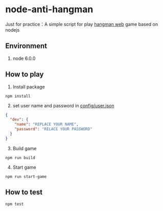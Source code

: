 # node-anti-hangman

Just for practice：A simple script for play [hangman web](https://github.com/frankZheng1111/hangman-web)  game based on nodejs

## Environment

1. node 6.0.0

## How to play

1. Install package

  ```
  npm install
  ```
2. set user name and password in [config/user.json](config/user.json)
  
  ```json
  {
    "dev": {
      "name": "REPLACE YOUR NAME",
      "password": "RELACE YOUR PASSWORD"
    }
  }
  ```
  
3. Build game

  ```
  npm run build
  ```

4. Start game
 
  ```
  npm run start-game
  ```
  
## How to test

  ```
  npm test
  ```
